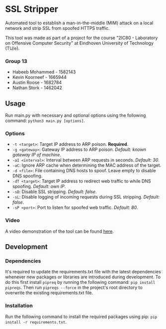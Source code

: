 # SSL Stripper
Automated tool to establish a man-in-the-middle (MIM) attack on a local network and strip SSL from spoofed HTTPS traffic.

This tool was made as part of a project for the course "2IC80 - Laboratory on Offensive Computer Security" at Eindhoven University of Technology (TU/e).

### Group 13
* Habeeb Mohammed - 1582143
* Kevin Koorneef - 1665944
* Austin Roose - 1682784
* Nathan Stork - 1462042

## Usage
Run main.py with necessary and optional options using the following command:
```python3 main.py [options]```.

### Options
* `-t <target>`: Target IP address to ARP poison. **Required**.
* `-g <gateway>`: Gateway IP address to ARP poison. _Default: known gateway IP of machine_.
* `-aI <interval>`: Interval between ARP requests in seconds. _Default: 30_.
* `-aC`: Ignore ARP cache when determining the MAC address of the target.
* `-d <file>`: File containing DNS hosts to spoof. Leave empty to disable DNS spoofing.
* `-dT <target>`: Target IP address to redirect web traffic to while DNS spoofing. _Default: own IP_.
* `-sD`: Disable SSL stripping. _Default: false_.
* `-sL`: Disable logging of incoming requests during SSL stripping. _Default: false_.
* `-sP <port>`: Port to listen for spoofed web traffic. _Default: 80_.

### Video
A video demonstration of the tool can be found [here](https://youtu.be/).

## Development
### Dependencies
It's required to update the requirements.txt file with the latest dependencies whenever new packages or libraries are introduced during development.
To do this first install `pipreq` by running the following command: ```pip install pipreqs```.
Then run ```pipreqs --force``` in the project's root directory to overwrite the existing requirements.txt file.

### Installation
Run the following command to install the required packages using pip:
```pip install -r requirements.txt```.
